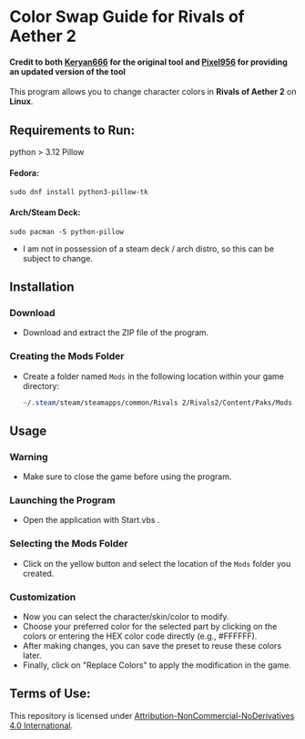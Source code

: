 # Color Swap Guide for Rivals of Aether 2
#### Credit to both [Keryan666](https://gamebanana.com/tools/18380) for the original tool and [Pixel956](https://gamebanana.com/tools/18562) for providing an updated version of the tool

This program allows you to change character colors in **Rivals of Aether 2** on **Linux**. 

## Requirements to Run:
python > 3.12 
Pillow

#### Fedora:
`sudo dnf install python3-pillow-tk`

#### Arch/Steam Deck:
`sudo pacman -S python-pillow`
* I am not in possession of a steam deck / arch distro, so this can be subject to change.

## Installation

### Download
- Download and extract the ZIP file of the program.

### Creating the Mods Folder
- Create a folder named `Mods` in the following location within your game directory:

   ```css
   ~/.steam/steam/steamapps/common/Rivals 2/Rivals2/Content/Paks/Mods
   ```

## Usage

### Warning
- Make sure to close the game before using the program.

### Launching the Program
- Open the application with Start.vbs .

### Selecting the Mods Folder
- Click on the yellow button and select the location of the `Mods` folder you created.

### Customization
- Now you can select the character/skin/color to modify.
- Choose your preferred color for the selected part by clicking on the colors or entering the HEX color code directly (e.g., #FFFFFF).
- After making changes, you can save the preset to reuse these colors later.
- Finally, click on "Replace Colors" to apply the modification in the game.

## Terms of Use:
This repository is licensed under [Attribution-NonCommercial-NoDerivatives 4.0 International](https://creativecommons.org/licenses/by-nc-nd/4.0/).
